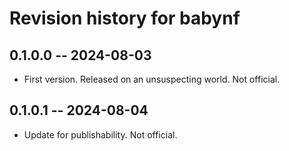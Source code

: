 # Revision history for babynf

## 0.1.0.0 -- 2024-08-03

* First version. Released on an unsuspecting world. Not official.

## 0.1.0.1 -- 2024-08-04

* Update for publishability. Not official.

